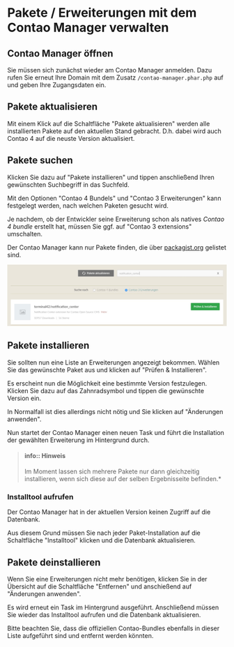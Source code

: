 # Pakete / Erweiterungen mit dem Contao Manager verwalten


## Contao Manager öffnen

Sie müssen sich zunächst wieder am Contao Manager anmelden. Dazu rufen Sie
erneut Ihre Domain mit dem Zusatz `/contao-manager.phar.php` auf und geben Ihre
Zugangsdaten ein.


## Pakete aktualisieren

Mit einem Klick auf die Schaltfläche "Pakete aktualisieren" werden alle
installierten Pakete auf den aktuellen Stand gebracht.
D.h. dabei wird auch Contao 4 auf die neuste Version aktualisiert.


##  Pakete suchen

Klicken Sie dazu auf "Pakete installieren" und tippen anschließend Ihren
gewünschten Suchbegriff in das Suchfeld.

Mit den Optionen "Contao 4 Bundels" und "Contao 3 Erweiterungen" kann
festgelegt werden, nach welchen Paketen gesucht wird.

Je nachdem, ob der Entwickler seine Erweiterung schon als natives
*Contao 4 bundle* erstellt hat, müssen Sie ggf. auf "Contao 3 extensions"
umschalten.

Der Contao Manager kann nur Pakete finden, die über [packagist.org][1] gelistet
sind.

![](images/pakete-suchen.jpg)


## Pakete installieren

Sie sollten nun eine Liste an Erweiterungen angezeigt bekommen. Wählen Sie das
gewünschte Paket aus und klicken auf "Prüfen & Installieren".

Es erscheint nun die Möglichkeit eine bestimmte Version festzulegen.
Klicken Sie dazu auf das Zahnradsymbol und tippen die gewünschte Version ein.

In Normalfall ist dies allerdings nicht nötig und Sie klicken auf
"Änderungen anwenden".

Nun startet der Contao Manager einen neuen Task und führt die Installation der
gewählten Erweiterung im Hintergrund durch.

> #### info:: Hinweis
> Im Moment lassen sich mehrere Pakete nur dann gleichzeitig
> installieren, wenn sich diese auf der selben Ergebnisseite befinden.*


### Installtool aufrufen

Der Contao Manager hat in der aktuellen Version keinen Zugriff auf die
Datenbank.

Aus diesem Grund müssen Sie nach jeder Paket-Installation auf die Schaltfläche
"Installtool" klicken und die Datenbank aktualisieren.


## Pakete deinstallieren

Wenn Sie eine Erweiterungen nicht mehr benötigen, klicken Sie in der Übersicht
auf die Schaltfläche "Entfernen" und anschießend auf "Änderungen anwenden".

Es wird erneut ein Task im Hintergrund ausgeführt. Anschließend müssen Sie
wieder das Installtool aufrufen und die Datenbank aktualisieren.

Bitte beachten Sie, dass die offiziellen Contao-Bundles ebenfalls in
dieser Liste aufgeführt sind und entfernt werden könnten.


[1]: https://packagist.org/
